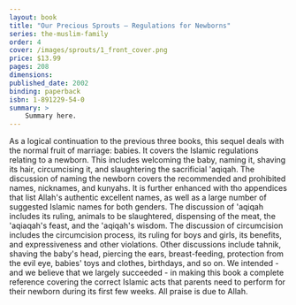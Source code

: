 ```yaml
---
layout: book
title: "Our Precious Sprouts – Regulations for Newborns"
series: the-muslim-family
order: 4
cover: /images/sprouts/1_front_cover.png
price: $13.99
pages: 208
dimensions:
published_date: 2002
binding: paperback
isbn: 1-891229-54-0
summary: >
    Summary here.
---
```


As a logical continuation to the previous three books, this sequel deals with the normal fruit of marriage: babies. It covers the Islamic regulations relating to a newborn. This includes welcoming the baby, naming it, shaving its hair, circumcising it, and slaughtering the sacrificial 'aqiqah. The discussion of naming the newborn covers the recommended and prohibited names, nicknames, and kunyahs. It is further enhanced with tho appendices that list Allah's authentic excellent names, as well as a large number of suggested Islamic names for both genders. The discussion of 'aqiqah includes its ruling, animals to be slaughtered, dispensing of the meat, the 'aqiaqah's feast, and the 'aqiqah's wisdom. The discussion of circumcision includes the circumcision process, its ruling for boys and girls, its benefits, and expressiveness and other violations. Other discussions include tahnik, shaving the baby's head, piercing the ears, breast-feeding, protection from the evil eye, babies' toys and clothes, birthdays, and so on. We intended - and we believe that we largely succeeded - in making this book a complete reference covering the correct Islamic acts that parents need to perform for their newborn during its first few weeks. All praise is due to Allah.
